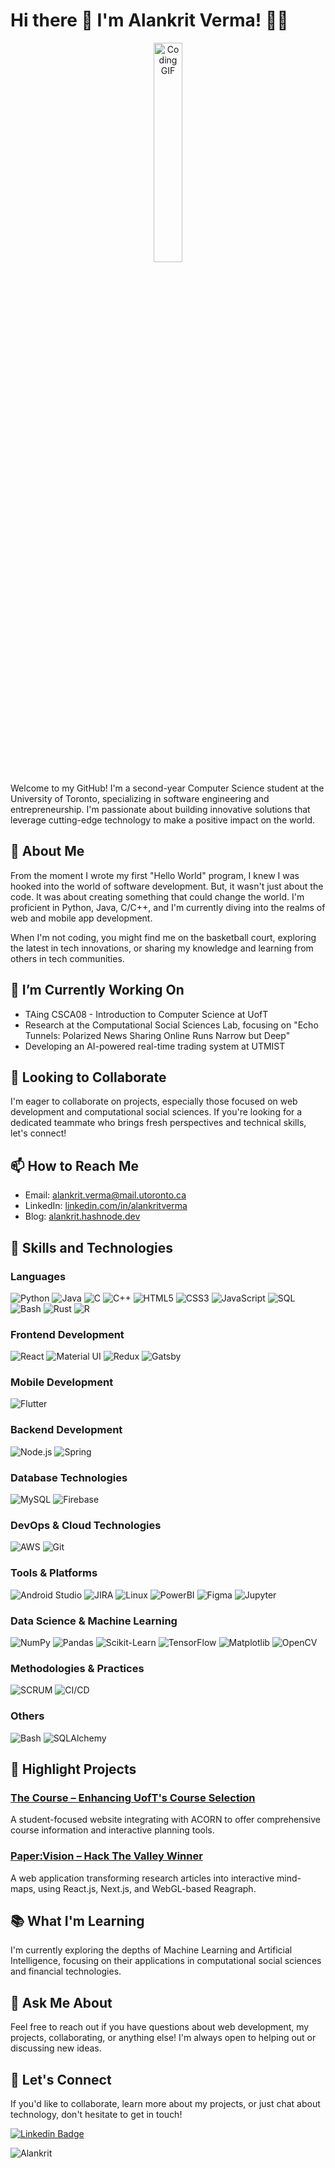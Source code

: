 # Hi there 👋 I'm Alankrit Verma! 👨‍💻

<p align="center">
  <img src="https://media.giphy.com/media/Cmr1OMJ2FN0B2/giphy.gif" alt="Coding GIF" width="30%">
</p>

Welcome to my GitHub! I'm a second-year Computer Science student at the University of Toronto, specializing in software engineering and entrepreneurship. I'm passionate about building innovative solutions that leverage cutting-edge technology to make a positive impact on the world. 

## 👀 About Me

From the moment I wrote my first "Hello World" program, I knew I was hooked into the world of software development. But, it wasn't just about the code. It was about creating something that could change the world. I'm proficient in Python, Java, C/C++, and I'm currently diving into the realms of web and mobile app development. 

When I'm not coding, you might find me on the basketball court, exploring the latest in tech innovations, or sharing my knowledge and learning from others in tech communities.

## 🌱 I’m Currently Working On

- TAing CSCA08 - Introduction to Computer Science at UofT
- Research at the Computational Social Sciences Lab, focusing on "Echo Tunnels: Polarized News Sharing Online Runs Narrow but Deep"
- Developing an AI-powered real-time trading system at UTMIST

## 💞️ Looking to Collaborate

I'm eager to collaborate on projects, especially those focused on web development and computational social sciences. If you're looking for a dedicated teammate who brings fresh perspectives and technical skills, let's connect!

## 📫 How to Reach Me

- Email: alankrit.verma@mail.utoronto.ca
- LinkedIn: [linkedin.com/in/alankritverma](https://linkedin.com/in/alankritverma)
- Blog: [alankrit.hashnode.dev](https://alankrit.hashnode.dev/)

## 🚀 Skills and Technologies

### Languages
![Python](https://img.shields.io/badge/-Python-3776AB?style=for-the-badge&logo=python&logoColor=white)
![Java](https://img.shields.io/badge/-Java-007396?style=for-the-badge&logo=java&logoColor=white)
![C](https://img.shields.io/badge/-C-A8B9CC?style=for-the-badge&logo=c&logoColor=white)
![C++](https://img.shields.io/badge/-C%2B%2B-00599C?style=for-the-badge&logo=c%2B%2B&logoColor=white)
![HTML5](https://img.shields.io/badge/-HTML5-E34F26?style=for-the-badge&logo=html5&logoColor=white)
![CSS3](https://img.shields.io/badge/-CSS3-1572B6?style=for-the-badge&logo=css3&logoColor=white)
![JavaScript](https://img.shields.io/badge/-JavaScript-F7DF1E?style=for-the-badge&logo=javascript&logoColor=black)
![SQL](https://img.shields.io/badge/-SQL-4479A1?style=for-the-badge&logo=mysql&logoColor=white)
![Bash](https://img.shields.io/badge/-Bash-4EAA25?style=for-the-badge&logo=gnu-bash&logoColor=white)
![Rust](https://img.shields.io/badge/-Rust-000000?style=for-the-badge&logo=rust&logoColor=white)
![R](https://img.shields.io/badge/-R-276DC3?style=for-the-badge&logo=r&logoColor=white)

### Frontend Development
![React](https://img.shields.io/badge/-React-61DAFB?style=for-the-badge&logo=react&logoColor=black)
![Material UI](https://img.shields.io/badge/-Material_UI-0081CB?style=for-the-badge&logo=material-ui&logoColor=white)
![Redux](https://img.shields.io/badge/-Redux-764ABC?style=for-the-badge&logo=redux&logoColor=white)
![Gatsby](https://img.shields.io/badge/-Gatsby-663399?style=for-the-badge&logo=gatsby&logoColor=white)

### Mobile Development
![Flutter](https://img.shields.io/badge/-Flutter-02569B?style=for-the-badge&logo=flutter&logoColor=white)

### Backend Development
![Node.js](https://img.shields.io/badge/-Node.js-339933?style=for-the-badge&logo=nodedotjs&logoColor=white)
![Spring](https://img.shields.io/badge/-Spring-6DB33F?style=for-the-badge&logo=spring&logoColor=white)

### Database Technologies
![MySQL](https://img.shields.io/badge/-MySQL-4479A1?style=for-the-badge&logo=mysql&logoColor=white)
![Firebase](https://img.shields.io/badge/-Firebase-FFCA28?style=for-the-badge&logo=firebase&logoColor=black)

### DevOps & Cloud Technologies
![AWS](https://img.shields.io/badge/-AWS-232F3E?style=for-the-badge&logo=amazon-aws&logoColor=white)
![Git](https://img.shields.io/badge/-Git-F05032?style=for-the-badge&logo=git&logoColor=white)

### Tools & Platforms
![Android Studio](https://img.shields.io/badge/-Android_Studio-3DDC84?style=for-the-badge&logo=android-studio&logoColor=white)
![JIRA](https://img.shields.io/badge/-JIRA-0052CC?style=for-the-badge&logo=jira&logoColor=white)
![Linux](https://img.shields.io/badge/-Linux-FCC624?style=for-the-badge&logo=linux&logoColor=black)
![PowerBI](https://img.shields.io/badge/-Power_BI-F2C811?style=for-the-badge&logo=power-bi&logoColor=black)
![Figma](https://img.shields.io/badge/-Figma-F24E1E?style=for-the-badge&logo=figma&logoColor=white)
![Jupyter](https://img.shields.io/badge/-Jupyter-F37626?style=for-the-badge&logo=jupyter&logoColor=white)

### Data Science & Machine Learning
![NumPy](https://img.shields.io/badge/-NumPy-013243?style=for-the-badge&logo=numpy&logoColor=white)
![Pandas](https://img.shields.io/badge/-Pandas-150458?style=for-the-badge&logo=pandas&logoColor=white)
![Scikit-Learn](https://img.shields.io/badge/-Scikit_Learn-F7931E?style=for-the-badge&logo=scikit-learn&logoColor=white)
![TensorFlow](https://img.shields.io/badge/-TensorFlow-FF6F00?style=for-the-badge&logo=tensorflow&logoColor=white)
![Matplotlib](https://img.shields.io/badge/-Matplotlib-11557C?style=for-the-badge&logo=matplotlib&logoColor=white)
![OpenCV](https://img.shields.io/badge/-OpenCV-5C3EE8?style=for-the-badge&logo=opencv&logoColor=white)

### Methodologies & Practices
![SCRUM](https://img.shields.io/badge/-SCRUM-008680?style=for-the-badge&logo=scrum&logoColor=white)
![CI/CD](https://img.shields.io/badge/-CI%2FCD-8892BF?style=for-the-badge&logo=github-actions&logoColor=white)

### Others
![Bash](https://img.shields.io/badge/-Bash-4EAA25?style=for-the-badge&logo=gnu-bash&logoColor=white)
![SQLAlchemy](https://img.shields.io/badge/-SQLAlchemy-CC2927?style=for-the-badge&logo=sqlalchemy&logoColor=white)

## 🌟 Highlight Projects

### [The Course – Enhancing UofT's Course Selection](https://github.com/AlankritVerma01/TheCourse)

A student-focused website integrating with ACORN to offer comprehensive course information and interactive planning tools. 

### [Paper:Vision – Hack The Valley Winner](https://github.com/AlankritVerma01/PaperVision)

A web application transforming research articles into interactive mind-maps, using React.js, Next.js, and WebGL-based Reagraph.

## 📚 What I'm Learning

I'm currently exploring the depths of Machine Learning and Artificial Intelligence, focusing on their applications in computational social sciences and financial technologies.

## 💬 Ask Me About

Feel free to reach out if you have questions about web development, my projects, collaborating, or anything else! I'm always open to helping out or discussing new ideas.

## 🤝 Let's Connect

If you'd like to collaborate, learn more about my projects, or just chat about technology, don't hesitate to get in touch!

[![Linkedin Badge](https://img.shields.io/badge/-Alankrit_Verma-blue?style=flat&logo=Linkedin&logoColor=white&link=https://linkedin.com/in/alankritverma)](https://linkedin.com/in/alankritverma)

<p><img align="center" src="https://github-readme-streak-stats.herokuapp.com/?user=AlankritVerma01&" alt="Alankrit" /></p>
